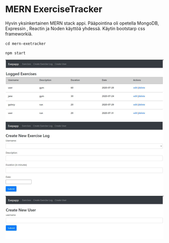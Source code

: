 # MERN ExerciseTracker

Hyvin yksinkertainen MERN stack appi. Pääpointina oli opetella MongoDB, Expressin , Reactin ja Noden käyttöä yhdessä.
Käytin bootstarp css frameworkiä. 



```
cd mern-exetracker
```
```
npm start
```

<img src="https://github.com/mariksep/ExerciseTracker/blob/master/front.JPG"/>
<img src="https://github.com/mariksep/ExerciseTracker/blob/master/create.JPG"/>
<img src="https://github.com/mariksep/ExerciseTracker/blob/master/createuser.JPG"/>
